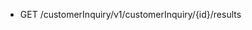 <!--
    ATTENTION: This file was generated via gradle!
               Do NOT manually edit this file! Any such changes will be overwritten!
-->

* GET /customerInquiry/v1/customerInquiry/{id}/results
